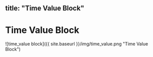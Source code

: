 title: "Time Value Block"
---
# Time Value Block
![time_value block]({{ site.baseurl }}/img/time_value.png "Time Value Block")